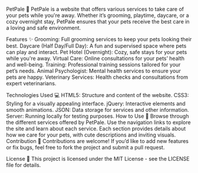 PetPale 🐾
PetPale is a website that offers various services to take care of your pets while you're away. Whether it’s grooming, playtime, daycare, or a cozy overnight stay, PetPale ensures that your pets receive the best care in a loving and safe environment.

Features ✨
Grooming: Full grooming services to keep your pets looking their best.
Daycare (Half Day/Full Day): A fun and supervised space where pets can play and interact.
Pet Hotel (Overnight): Cozy, safe stays for your pets while you're away.
Virtual Care: Online consultations for your pets’ health and well-being.
Training: Professional training sessions tailored for your pet’s needs.
Animal Psychologist: Mental health services to ensure your pets are happy.
Veterinary Services: Health checks and consultations from expert veterinarians.

Technologies Used 💻
HTML5: Structure and content of the website.
CSS3: Styling for a visually appealing interface.
jQuery: Interactive elements and smooth animations.
JSON: Data storage for services and other information.
Server: Running locally for testing purposes.
How to Use 🚀
Browse through the different services offered by PetPale.
Use the navigation links to explore the site and learn about each service.
Each section provides details about how we care for your pets, with cute descriptions and inviting visuals.
Contribution 🤝
Contributions are welcome! If you’d like to add new features or fix bugs, feel free to fork the project and submit a pull request.

License 📜
This project is licensed under the MIT License - see the LICENSE file for details.

